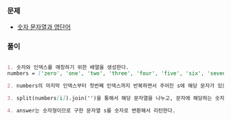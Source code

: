 ### 문제

- [숫자 문자열과 영단어](https://programmers.co.kr/learn/courses/30/lessons/81301)

### 풀이

```markdown

1. 숫자와 인덱스를 매칭하기 위한 배열을 생성한다.
numbers = ['zero', 'one', 'two', 'three', 'four', 'five', 'six', 'seven', 'eight', 'nine']

2. numbers의 마지막 인덱스부터 첫번째 인덱스까지 반복하면서 주어진 s에 해당 문자가 있을 경우

3. split(numbers[i]).join('')을 통해서 해당 문자열을 나누고, 문자에 해당하는 숫자로 합친다.

4. answer는 숫자형이므로 구한 문자열 s를 숫자로 변환해서 리턴한다.
```